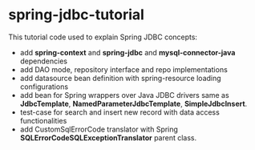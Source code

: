 # spring-jdbc-tutorial

This tutorial code used to explain Spring JDBC concepts:

* add **spring-context** and **spring-jdbc** and **mysql-connector-java** dependencies
* add DAO mode, repository interface and repo implementations
* add datasource bean definition with spring-resource loading configurations
* add bean for Spring wrappers over Java JDBC drivers same as **JdbcTemplate**, **NamedParameterJdbcTemplate**, **SimpleJdbcInsert**.
* test-case for search and insert new record with data access functionalities
* add CustomSqlErrorCode translator with Spring **SQLErrorCodeSQLExceptionTranslator** parent class.